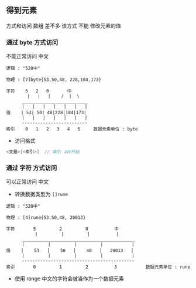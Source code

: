 ##  得到元素
方式和访问 数组 差不多
该方式 不能 修改元素的值



###   通过 byte 方式访问
不能正常访问 中文

```shell
逻辑 : "520中"

物理 : [7]byte{53,50,48, 228,184,173}

字符    5   2   0       中
        |   |   |    /  |  \ 
      _________________________
      |   |   |   |   |   |   |
值    | 53| 50| 48|228|184|173|
      |   |   |   |   |   |   |
      -------------------------
索引    0   1   2   3   4   5		数据元素单位 : byte
```

* 访问格式
```go
<变量>[<索引>] 	// 索引 从0开始
```



###   通过 字符 方式访问
可以正常访问 中文

* 转换数据类型为 `[]rune` 
```shell
逻辑 : "520中"

物理 : [4]rune{53,50,48, 20013}

字符       5         2         0          中
           |         |         |          |   
      ___________________________________________
      |         |         |         |           |
值    |    53   |    50   |    48   |   20013   |
      |         |         |         |           |
      -------------------------------------------
索引       0         1         2          3    		数据元素单位 : rune
```

* 使用 range
中文的字符会被当作为一个数据元素
